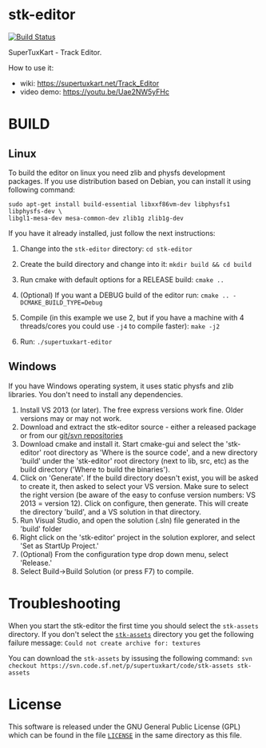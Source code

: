 # stk-editor
[![Build Status](https://travis-ci.org/supertuxkart/stk-editor.svg)](https://travis-ci.org/supertuxkart/stk-editor)

SuperTuxKart - Track Editor.

How to use it: 
- wiki: https://supertuxkart.net/Track_Editor
- video demo: https://youtu.be/Uae2NW5yFHc

# BUILD
## Linux

To build the editor on linux you need zlib and physfs development packages. If you use distribution based on Debian, you can install it using following command:
```
sudo apt-get install build-essential libxxf86vm-dev libphysfs1 libphysfs-dev \
libgl1-mesa-dev mesa-common-dev zlib1g zlib1g-dev
```

If you have it already installed, just follow the next instructions:

1. Change into the `stk-editor` directory:
``` cd stk-editor ```

2. Create the build directory and change into it:
``` mkdir build && cd build ```

3. Run cmake with default options for a RELEASE build:
``` cmake .. ```

4. (Optional) If you want a DEBUG build of the editor run:
``` cmake .. -DCMAKE_BUILD_TYPE=Debug ```

5. Compile (in this example we use 2, but if you have a machine with 4 threads/cores you could use `-j4` to compile faster):
``` make -j2 ```

6. Run:
`./supertuxkart-editor`

## Windows

If you have Windows operating system, it uses static physfs and zlib libraries. You don't need to install any dependencies.

1. Install VS 2013 (or later). The free express versions work fine. Older versions may or may not work.
2. Download and extract the stk-editor source - either a released package or from our [git/svn repositories](http://supertuxkart.sourceforge.net/Source_control)
4. Download cmake and install it. Start cmake-gui and select the 'stk-editor' root directory as 'Where is the source code', and a new directory 'build' under the 'stk-editor' root directory (next to lib, src, etc) as the build directory ('Where to build the binaries').
5. Click on 'Generate'. If the build directory doesn't exist, you will be asked to create it, then asked to select your VS version. Make sure to select the right version (be aware of the easy to confuse version numbers: VS 2013 = version 12). Click on configure, then generate. This will create the directory 'build', and a VS solution in that directory.
6. Run Visual Studio, and open the solution (.sln) file generated in the 'build' folder
7. Right click on the 'stk-editor' project in the solution explorer, and select 'Set as StartUp Project.'
8. (Optional) From the configuration type drop down menu, select 'Release.'
9. Select Build->Build Solution (or press F7) to compile.

# Troubleshooting
When you start the stk-editor the first time you should select the `stk-assets` directory.
If you don't select the [`stk-assets`](https://supertuxkart.net/Source_control) directory you get the following failure message:
``` Could not create archive for: textures ```

You can download the `stk-assets` by issusing the following command:
``` svn checkout https://svn.code.sf.net/p/supertuxkart/code/stk-assets stk-assets ```

# License
This software is released under the GNU General Public License (GPL) which
can be found in the file [`LICENSE`](LICENSE) in the same directory as this file.
